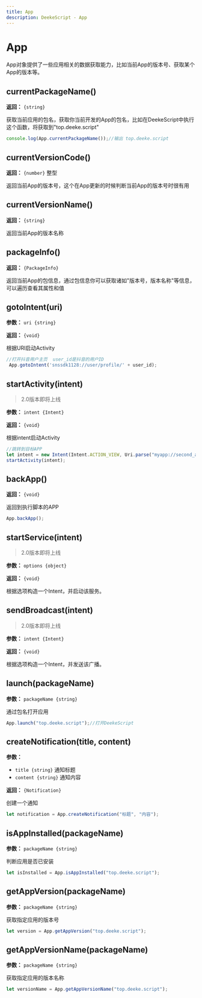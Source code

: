 ```yaml
---
title: App
description: DeekeScript - App
---
```


# App

App对象提供了一些应用相关的数据获取能力，比如当前App的版本号、获取某个App的版本等。

## currentPackageName()

**返回：** `{string}`

获取当前应用的包名，获取你当前开发的App的包名，比如在DeekeScript中执行这个函数，将获取到"top.deeke.script"

```javascript
console.log(App.currentPackageName());//输出 top.deeke.script
```

## currentVersionCode()

**返回：** `{number}` 整型

返回当前App的版本号，这个在App更新的时候判断当前App的版本号时很有用

## currentVersionName()

**返回：** `{string}`

返回当前App的版本名称

## packageInfo()

**返回：** `{PackageInfo}`

返回当前App的包信息，通过包信息你可以获取诸如"版本号，版本名称"等信息，可以遍历查看其属性和值

## gotoIntent(uri)

**参数：** `uri {string}`

**返回：** `{void}`

根据URI启动Activity

```javascript
//打开抖音用户主页  user_id是抖音的用户ID
 App.gotoIntent('snssdk1128://user/profile/' + user_id);
```

## startActivity(intent)

> 2.0版本即将上线

**参数：** `intent {Intent}`

**返回：** `{void}`

根据intent启动Activity

```javascript
//跳转到目标APP
let intent = new Intent(Intent.ACTION_VIEW, Uri.parse("myapp://second_activity"));
startActivity(intent);
```

## backApp()

**返回：** `{void}`

返回到执行脚本的APP

```javascript
App.backApp();
```

## startService(intent)

> 2.0版本即将上线

**参数：** `options {object}`

**返回：** `{void}`

根据选项构造一个Intent，并启动该服务。

## sendBroadcast(intent)

> 2.0版本即将上线

**参数：** `intent {Intent}`

**返回：** `{void}`

根据选项构造一个Intent，并发送该广播。

## launch(packageName)

**参数：** `packageName {string}`

通过包名打开应用

```javascript
App.launch("top.deeke.script");//打开DeekeScript
```

## createNotification(title, content)

**参数：**
- `title {string}` 通知标题
- `content {string}` 通知内容

**返回：** `{Notification}`

创建一个通知

```javascript
let notification = App.createNotification("标题", "内容");
```

## isAppInstalled(packageName)

**参数：** `packageName {string}`

判断应用是否已安装

```javascript
let isInstalled = App.isAppInstalled("top.deeke.script");
```

## getAppVersion(packageName)

**参数：** `packageName {string}`

获取指定应用的版本号

```javascript
let version = App.getAppVersion("top.deeke.script");
```

## getAppVersionName(packageName)

**参数：** `packageName {string}`

获取指定应用的版本名称

```javascript
let versionName = App.getAppVersionName("top.deeke.script");
```
